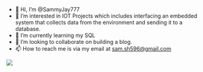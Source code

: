 - 👋 Hi, I’m @SammyJay777
- 👀 I’m interested in IOT Projects which includes interfacing an embedded system that collects data from the environment and sending it to a database. 
- 🌱 I’m currently learning my SQL
- 💞️ I’m looking to collaborate on building a blog. 
- 📫 How to reach me is via my email at sam.sh596@gmail.com

<!---
SammyJay777/SammyJay777 is a ✨ special ✨ repository because its `README.md` (this file) appears on your GitHub profile.
You can click the Preview link to take a look at your changes.
--->

<img src="https://github-readme-stats.vercel.app/api?username=SammyJay777&&show_icons=true&title_color=ffffff&icon_color=bb2acf&text_color=daf7dc&bg_color=151515">
